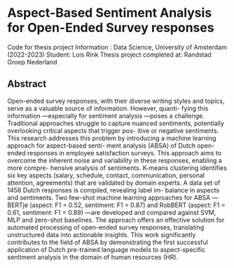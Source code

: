 # Aspect-Based Sentiment Analysis for Open-Ended Survey responses
Code for thesis project Information : Data Science, University of Amsterdam (2022-2023)
Student: Lois Rink
Thesis project completed at: Randstad Groep Nederland


## Abstract
Open-ended survey responses, with their diverse writing styles and
topics, serve as a valuable source of information. However, quanti-
fying this information —especially for sentiment analysis —poses
a challenge. Traditional approaches struggle to capture nuanced
sentiments, potentially overlooking critical aspects that trigger pos-
itive or negative sentiments. This research addresses this problem
by introducing a machine learning approach for aspect-based senti-
ment analysis (ABSA) of Dutch open-ended responses in employee
satisfaction surveys. This approach aims to overcome the inherent
noise and variability in these responses, enabling a more compre-
hensive analysis of sentiments. K-means clustering identifies six
key aspects (salary, schedule, contact, communication, personal
attention, agreements) that are validated by domain experts. A
data set of 1458 Dutch responses is compiled, revealing label im-
balance in aspects and sentiments. Two few-shot machine learning
approaches for ABSA —BERTje (aspect: F1 = 0.52, sentiment: F1 =
0.87) and RobBERT (aspect: F1 = 0.61, sentiment: F1 = 0.89) —are
developed and compared against SVM, MLP and zero-shot baselines.
The approach offers an effective solution for automated processing
of open-ended survey responses, translating unstructured data into
actionable insights. This work significantly contributes to the field
of ABSA by demonstrating the first successful application of Dutch
pre-trained language models to aspect-specific sentiment analysis
in the domain of human resources (HR).
